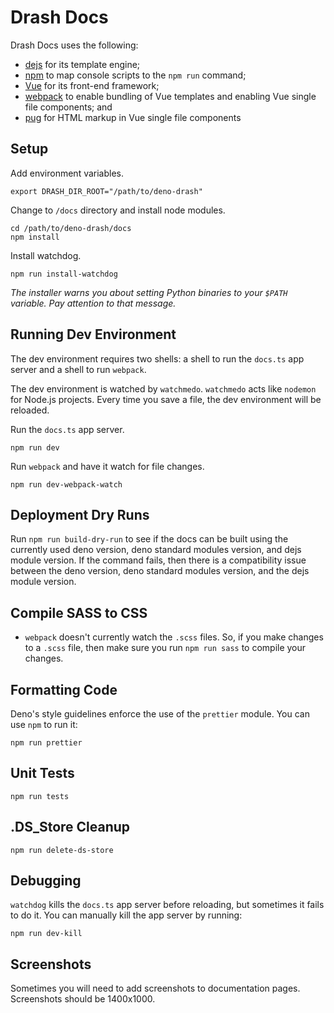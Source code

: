 # Drash Docs

Drash Docs uses the following:

* [dejs](https://github.com/syumai/dejs) for its template engine;
* [npm](https://www.npmjs.com) to map console scripts to the `npm run` command;
* [Vue](https://vuejs.org) for its front-end framework;
* [webpack](https://webpack.js.org/) to enable bundling of Vue templates and enabling Vue single file components; and
* [pug](https://pugjs.org/api/getting-started.html) for HTML markup in Vue single file components

## Setup

Add environment variables.

```shell
export DRASH_DIR_ROOT="/path/to/deno-drash"
```

Change to `/docs` directory and install node modules.

```shell
cd /path/to/deno-drash/docs
npm install
```

Install watchdog.

```shell
npm run install-watchdog
```

_The installer warns you about setting Python binaries to your `$PATH` variable. Pay attention to that message._

## Running Dev Environment

The dev environment requires two shells: a shell to run the `docs.ts` app server and a shell to run `webpack`.

The dev environment is watched by `watchmedo`. `watchmedo` acts like `nodemon` for Node.js projects. Every time you save a file, the dev environment will be reloaded.

Run the `docs.ts` app server.

```shell
npm run dev
```

Run `webpack` and have it watch for file changes.

```shell
npm run dev-webpack-watch
```

## Deployment Dry Runs

Run `npm run build-dry-run` to see if the docs can be built using the currently used deno version, deno standard modules version, and dejs module version. If the command fails, then there is a compatibility issue between the deno version, deno standard modules version, and the dejs module version.

## Compile SASS to CSS

* `webpack` doesn't currently watch the `.scss` files. So, if you make changes to a `.scss` file, then make sure you run `npm run sass` to compile your changes.

## Formatting Code

Deno's style guidelines enforce the use of the `prettier` module. You can use `npm` to run it:

```shell
npm run prettier
```

## Unit Tests

```shell
npm run tests
```

## .DS_Store Cleanup

```shell
npm run delete-ds-store
```

## Debugging

`watchdog` kills the `docs.ts` app server before reloading, but sometimes it fails to do it. You can manually kill the app server by running:

```shell
npm run dev-kill
```

## Screenshots

Sometimes you will need to add screenshots to documentation pages. Screenshots should be 1400x1000.
